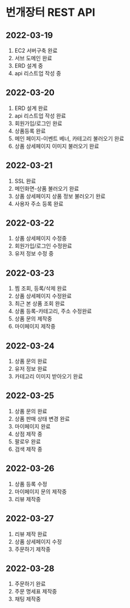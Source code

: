 # 번개장터 REST API


## 2022-03-19 
1. EC2 서버구축 완료
2. 서브 도메인 완료
3. ERD 설계 중
4. api 리스트업 작성 중

## 2022-03-20
1. ERD 설계 완료
2. api 리스트업 작성 완료
3. 회원가입/로그인 완료
4. 상품등록 완료
5. 메인 페이지-이벤트 베너, 카테고리 불러오기 완료
6. 상품 상세페이지 이미지 불러오기 완료

## 2022-03-21
1. SSL 완료
2. 메인화면-상품 불러오기 완료
3. 상품 상세페이지 상품 정보 불러오기 완료
4. 사용자 주소 등록 완료

## 2022-03-22
1. 상품 상세페이지 수정중
2. 회원가입/로그인 수정완료
3. 유저 정보 수정 중

## 2022-03-23
1. 찜 조회, 등록/삭제 완료
2. 상품 상세페이지 수정완료
3. 최근 본 상품 조회 완료
4. 상품 등록-카테고리, 주소 수정완료
5. 상품 문의 제작중
6. 마이페이지 제작중

## 2022-03-24
1. 상품 문의 완료
2. 유저 정보 완료
3. 카테고리 이미지 받아오기 완료

## 2022-03-25
1. 상품 문의 완료
2. 상품 판매 상태 변경 완료
3. 마이페이지 완료
4. 상점 제작 중
5. 팔로우 완료
6. 검색 제작 중

## 2022-03-26
1. 상품 등록 수정
2. 마이페이지 문의 제작중
3. 리뷰 제작중

## 2022-03-27
1. 리뷰 제작 완료
2. 상품 상세페이지 수정
3. 주문하기 제작중

## 2022-03-28
1. 주문하기 완료
2. 주문 명세표 제작중
3. 채팅 제작중